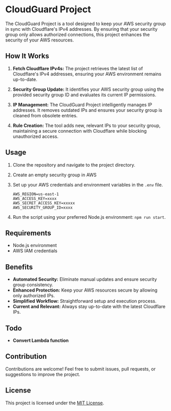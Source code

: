 # CloudGuard Project

The CloudGuard Project is a tool designed to keep your AWS security group in sync with Cloudflare's IPv4 addresses. By ensuring that your security group only allows authorized connections, this project enhances the security of your AWS resources.

## How It Works

1. **Fetch Cloudflare IPv4s:** The project retrieves the latest list of Cloudflare's IPv4 addresses, ensuring your AWS environment remains up-to-date.

2. **Security Group Update:** It identifies your AWS security group using the provided security group ID and evaluates its current IP permissions.

3. **IP Management:** The CloudGuard Project intelligently manages IP addresses. It removes outdated IPs and ensures your security group is cleaned from obsolete entries.

4. **Rule Creation:** The tool adds new, relevant IPs to your security group, maintaining a secure connection with Cloudflare while blocking unauthorized access.

## Usage

1. Clone the repository and navigate to the project directory.

2. Create an empty security group in AWS

3. Set up your AWS credentials and environment variables in the `.env` file.
    ```
    AWS_REGION=us-east-1
    AWS_ACCESS_KEY=xxxx
    AWS_SECRET_ACCESS_KEY=xxxxx
    AWS_SECURITY_GROUP_ID=xxxx
    ````
4. Run the script using your preferred Node.js environment: `npm run start`.

## Requirements

- Node.js environment
- AWS IAM credentials

## Benefits

- **Automated Security:** Eliminate manual updates and ensure security group consistency.
- **Enhanced Protection:** Keep your AWS resources secure by allowing only authorized IPs.
- **Simplified Workflow:** Straightforward setup and execution process.
- **Current and Relevant:** Always stay up-to-date with the latest Cloudflare IPs.

## Todo

- **Convert Lambda function**

## Contribution

Contributions are welcome! Feel free to submit issues, pull requests, or suggestions to improve the project.

## License

This project is licensed under the [MIT License](LICENSE).
